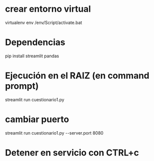 # crear entorno virtual
virtualenv env
/env/Script/activate.bat
# Dependencias
pip install streamlit pandas
# Ejecución en el RAIZ (en command prompt)
streamlit run cuestionario1.py
# cambiar puerto
streamlit run cuestionario1.py --server.port 8080  
# Detener en servicio con CTRL+c